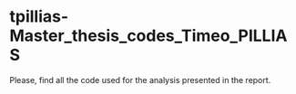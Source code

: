 # tpillias-Master_thesis_codes_Timeo_PILLIAS
Please, find all the code used for the analysis presented in the report.
